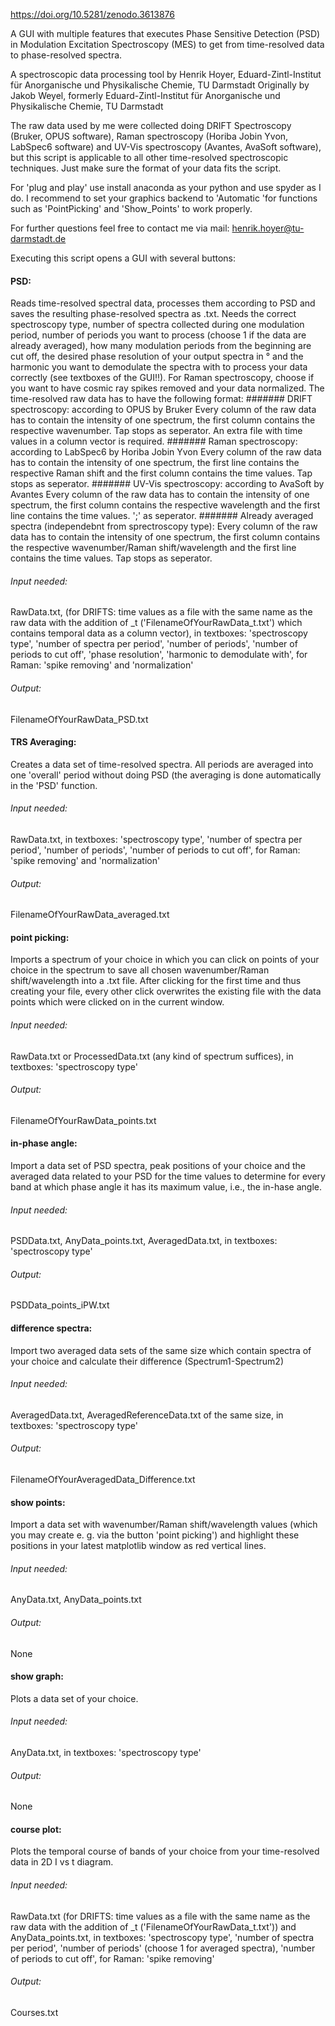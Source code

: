 https://doi.org/10.5281/zenodo.3613876

A GUI with multiple features that executes Phase Sensitive Detection (PSD) in Modulation Excitation Spectroscopy (MES) to get from
time-resolved data to phase-resolved spectra.

A spectroscopic data processing tool by Henrik Hoyer, Eduard-Zintl-Institut für Anorganische und Physikalische Chemie, TU Darmstadt
Originally by Jakob Weyel, formerly Eduard-Zintl-Institut für Anorganische und Physikalische Chemie, TU Darmstadt

The raw data used by me were collected doing DRIFT Spectroscopy (Bruker, OPUS software),
Raman spectroscopy (Horiba Jobin Yvon, LabSpec6 software) and UV-Vis spectroscopy (Avantes, AvaSoft software),
but this script is applicable to all other time-resolved spectroscopic techniques.
Just make sure the format of your data fits the script.

For 'plug and play' use install anaconda as your python and use spyder as I do. I recommend to set your
graphics backend to 'Automatic 'for functions such as 'PointPicking' and 'Show_Points' to work properly.

For further questions feel free to contact me via mail: henrik.hoyer@tu-darmstadt.de

Executing this script opens a GUI with several buttons:

#### PSD:
Reads time-resolved spectral data, processes them according to PSD and saves the resulting phase-resolved spectra as .txt.
Needs the correct spectroscopy type, number of spectra collected during one modulation period, number of periods you want to process
(choose 1 if the data are already averaged), how many modulation periods from the beginning are cut off, the desired phase resolution
of your output spectra in ° and the harmonic you want to demodulate the spectra with to process your data correctly
(see textboxes of the GUI!!). For Raman spectroscopy, choose if you want to have cosmic ray spikes removed and your data normalized.
The time-resolved raw data has to have the following format:
####### DRIFT spectroscopy: according to OPUS by Bruker
Every column of the raw data has to contain the intensity of one spectrum, the first column contains the respective wavenumber.
Tap stops as seperator. An extra file with time values in a column vector is required.
####### Raman spectroscopy: according to LabSpec6 by Horiba Jobin Yvon
Every column of the raw data has to contain the intensity of one spectrum, the first line contains the respective Raman shift
and the first column contains the time values. Tap stops as seperator.
####### UV-Vis spectroscopy: according to AvaSoft by Avantes
Every column of the raw data has to contain the intensity of one spectrum, the first column contains the respective wavelength
and the first line contains the time values. ';' as seperator.
####### Already averaged spectra (independebnt from sprectroscopy type):
Every column of the raw data has to contain the intensity of one spectrum, the first column contains the respective
wavenumber/Raman shift/wavelength and the first line contains the time values. Tap stops as seperator.
###### Input needed:
RawData.txt, (for DRIFTS: time values as a file with the same name as the raw data with the addition of _t ('FilenameOfYourRawData_t.txt')
which contains temporal data as a column vector), in textboxes: 'spectroscopy type', 'number of spectra per period', 'number of periods',
'number of periods to cut off', 'phase resolution', 'harmonic to demodulate with', for Raman: 'spike removing' and 'normalization'
###### Output:
FilenameOfYourRawData_PSD.txt

#### TRS Averaging:
Creates a data set of time-resolved spectra. All periods are averaged into one 'overall' period without doing PSD (the averaging is done
automatically in the 'PSD' function.
###### Input needed:
RawData.txt, in textboxes: 'spectroscopy type', 'number of spectra per period', 'number of periods', 'number of periods to cut off',
for Raman: 'spike removing' and 'normalization'
###### Output:
FilenameOfYourRawData_averaged.txt

#### point picking:
Imports a spectrum of your choice in which you can click on points of your choice in the spectrum to save all chosen
wavenumber/Raman shift/wavelength into a .txt file. After clicking for the first time and thus creating your file,
every other click overwrites the existing file with the data points which were clicked on in the current window.
###### Input needed:
RawData.txt or ProcessedData.txt (any kind of spectrum suffices), in textboxes: 'spectroscopy type'
###### Output:
FilenameOfYourRawData_points.txt

#### in-phase angle:
Import a data set of PSD spectra, peak positions of your choice and the averaged data related to your PSD for the time values to
determine for every band at which phase angle it has its maximum value, i.e., the in-hase angle.
###### Input needed:
PSDData.txt, AnyData_points.txt, AveragedData.txt, in textboxes: 'spectroscopy type'
###### Output:
PSDData_points_iPW.txt

#### difference spectra:
Import two averaged data sets of the same size which contain spectra of your choice and calculate their difference (Spectrum1-Spectrum2)
###### Input needed:
AveragedData.txt, AveragedReferenceData.txt of the same size, in textboxes: 'spectroscopy type'
###### Output:
FilenameOfYourAveragedData_Difference.txt

#### show points:
Import a data set with wavenumber/Raman shift/wavelength values (which you may create e. g. via the button 'point picking')
and highlight these positions in your latest matplotlib window as red vertical lines.
###### Input needed:
AnyData.txt, AnyData_points.txt
###### Output:
None

#### show graph:
Plots a data set of your choice.
###### Input needed:
AnyData.txt, in textboxes: 'spectroscopy type'
###### Output:
None

#### course plot:
Plots the temporal course of bands of your choice from your time-resolved data in 2D I vs t diagram.
###### Input needed:
RawData.txt (for DRIFTS: time values as a file with the same name as the raw data with the addition of _t ('FilenameOfYourRawData_t.txt'))
and AnyData_points.txt, in textboxes: 'spectroscopy type', 'number of spectra per period', 'number of periods' (choose 1 for averaged spectra),
'number of periods to cut off', for Raman: 'spike removing'
###### Output:
Courses.txt
  

